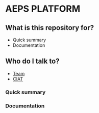 # AEPS PLATFORM #

## What is this repository for? ###

* Quick summary
* Documentation

## Who do I talk to? ###

* [Team](https://github.com/orgs/CIAT-DAPA/teams/usaid)
* [CIAT](http://ciat.cgiar.org/)

### Quick summary

### Documentation

